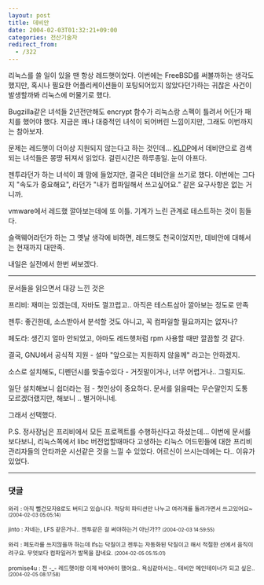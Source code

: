 ```yaml
---
layout: post
title: 데비안
date: 2004-02-03T01:32:21+09:00
categories: 전산기술자
redirect_from:
  - /322
---
```


리눅스를 쓸 일이 있을 땐 항상 레드햇이었다. 이번에는 FreeBSD를 써볼까하는 생각도 했지만, 혹시나 필요한 어플리케이션들이 포팅되어있지 않았다던가하는 귀찮은 사건이 발생할까봐 리눅스에 머물기로 했다.

Bugzilla같은 녀석들 2년전만해도 encrypt 함수가 리눅스랑 스펙이 틀려서 어딘가 패치를 했어야 했다. 지금은 꽤나 대중적인 녀석이 되어버린 느낌이지만, 그래도 이번까지는 참아보자.

문제는 레드햇이 더이상 지원되지 않는다고 하는 것인데... <a href="http://bbs.kldp.org/" target="bb">KLDP</a>에서 데비안으로 검색되는 녀석들은 몽땅 뒤져서 읽었다. 걸린시간은 하루종일. 눈이 아프다.

젠투라던가 하는 녀석이 꽤 맘에 들었지만, 결국은 데비안을 쓰기로 했다. 이번에는 그다지 "속도가 중요해요", 라던가 "내가 컴파일해서 쓰고싶어요." 같은 요구사항은 없는 거니까.

vmware에서 레드했 깔아보는데에 또 이틀. 기계가 느린 관계로 테스트하는 것이 힘들다.

슬랙웨어라던가 하는 그 옛날 생각에 비하면, 레드햇도 천국이었지만, 데비안에 대해서는 현재까지 대만족.

내일은 실전에서 한번 써보겠다.

<hr />

문서들을 읽으면서 대강 느낀 것은

프리비: 재미는 있겠는데, 자바도 껄끄럽고.. 아직은 테스트삼아 깔아보는 정도로 만족

젠투: 좋긴한데, 소스받아서 분석할 것도 아니고, 꼭 컴파일할 필요까지는 없자나?

페도라: 생긴지 얼마 안되었고, 아마도 레드햇처럼 rpm 사용할 때만 깔끔할 것 같다.

결국, GNU에서 공식적 지원 - 설마 "앞으로는 지원하지 않을께" 라고는 안하겠지.

소스로 설치해도, 디펜던시를 맞출수있다 - 거짓말이거나, 너무 어렵거나.. 그럴지도.

일단 설치해보니 쉽더라는 점 - 첫인상이 중요하다. 문서를 읽을때는 무슨말인지 도통 모르겠더랬지만, 해보니 .. 별거아니네.

그래서 선택했다.

P.S. 정사장님은 프리비에서 모든 프로젝트를 수행하신다고 하셨는데... 이번에 문서를 보다보니, 리눅스쪽에서 libc 버전업할때마다 고생하는 리눅스 어드민들에 대한 프리비 관리자들의 안타까운 시선같은 것을 느낄 수 있었다. 어르신이 쓰시는데에는 다.. 이유가 있었다.

* * *

### 댓글



<!--- cmt:667 --->
<!--- mail: --->
<!--- parent:0 --->

<small>와리 : 아직 뻘건모자8로도 버티고 있습니다. 적당히 파티션만 나누고 여러개를 돌려가면서 쓰고있어요~ <small>(2004-02-03 05:05:14)</small></small>


<!--- cmt:668 --->
<!--- mail: --->
<!--- parent:0 --->

<small>jinto : 자네는, LFS 같은거나.. 젠투같은 걸 써야하는거 아닌가?? <small>(2004-02-03 14:59:55)</small></small>


<!--- cmt:669 --->
<!--- mail: --->
<!--- parent:0 --->

<small>와리 : 페도라를 쓰지않을까 하는데 lfs는 닥질이고 젠투는 자동화된 닥질이고 해서 적절한 선에서 움직이려구요. 무엇보다 컴파일러가 발목을 잡네요. <small>(2004-02-05 05:15:01)</small></small>


<!--- cmt:670 --->
<!--- mail: --->
<!--- parent:0 --->

<small>promise4u : 전 -_- 레드햇이랑 이제 바이바이 했어요..   욕심같아서는.. 데비안 메인테이너가 되고 싶은.. <small>(2004-02-05 08:17:58)</small></small>

